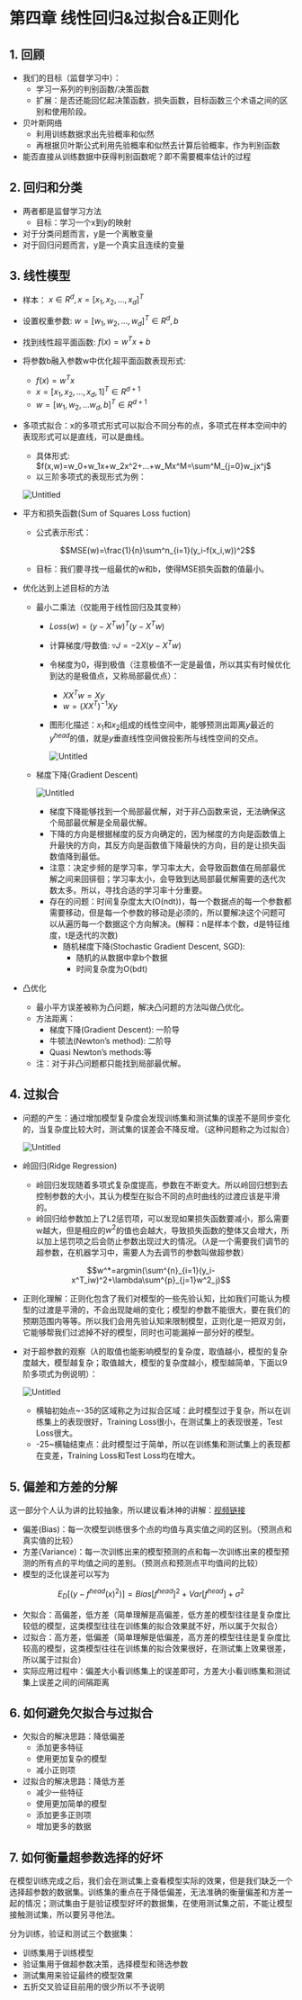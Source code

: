 # 第四章 线性回归&过拟合&正则化

## 1. 回顾

- 我们的目标（监督学习中）：
    - 学习一系列的判别函数/决策函数
    - 扩展：是否还能回忆起决策函数，损失函数，目标函数三个术语之间的区别和使用阶段。
- 贝叶斯网络
    - 利用训练数据求出先验概率和似然
    - 再根据贝叶斯公式利用先验概率和似然去计算后验概率，作为判别函数
- 能否直接从训练数据中获得判别函数呢？即不需要概率估计的过程

## 2. 回归和分类

- 两者都是监督学习方法
    - 目标：学习一个x到y的映射
- 对于分类问题而言，y是一个离散变量
- 对于回归问题而言，y是一个真实且连续的变量

## 3. 线性模型

- 样本： $x\in R^d,x=[x_1,x_2,...,x_d]^T$
- 设置权重参数: $w=[w_1,w_2,...,w_d]^T \in R^d,b$
- 找到线性超平面函数:  $f(x)=w^Tx+b$
- 将参数b融入参数w中优化超平面函数表现形式:
    - $f(x)=w^Tx$
    - $x=[x_1,x_2,...,x_d,1]^T \in R^{d+1}$
    - $w=[w_1,w_2,...w_d,b]^T\in R^{d+1}$
- 多项式拟合：x的多项式形式可以拟合不同分布的点，多项式在样本空间中的表现形式可以是直线，可以是曲线。
    - 具体形式: $f(x,w)=w_0+w_1x+w_2x^2+...+w_Mx^M=\sum^M_{j=0}w_jx^j$
    - 以三阶多项式的表现形式为例：
    
    ![Untitled](https://github.com/mura1n/Machine-Learning-in-Practice-Crash-Course-Notes/blob/main/notes/week04_%E7%BA%BF%E6%80%A7%E5%9B%9E%E5%BD%92%26%E8%BF%87%E6%8B%9F%E5%90%88%26%E6%AD%A3%E5%88%99%E5%8C%96/Untitled.png)
    
- 平方和损失函数(Sum of Squares Loss fuction)
    - 公式表示形式：
    
    $$MSE(w)=\frac{1}{n}\sum^n_{i=1}(y_i-f(x_i,w))^2$$
    
    - 目标：我们要寻找一组最优的w和b，使得MSE损失函数的值最小。
- 优化达到上述目标的方法
    - 最小二乘法（仅能用于线性回归及其变种）
        - $Loss(w)=(y-X^Tw)^T(y-X^Tw)$
        - 计算梯度/导数值: $\triangledown J=-2X(y-X^Tw)$
        - 令梯度为0，得到极值（注意极值不一定是最值，所以其实有时候优化到达的是极值点，又称局部最优点）：
            - $XX^Tw=Xy$
            - $w=(XX^T)^{-1}Xy$
        - 图形化描述：$x_1$和$x_2$组成的线性空间中，能够预测出距离$y$最近的$y^{head}$的值，就是$y$垂直线性空间做投影所与线性空间的交点。
            
            ![Untitled](https://github.com/mura1n/Machine-Learning-in-Practice-Crash-Course-Notes/blob/main/notes/week04_%E7%BA%BF%E6%80%A7%E5%9B%9E%E5%BD%92%26%E8%BF%87%E6%8B%9F%E5%90%88%26%E6%AD%A3%E5%88%99%E5%8C%96/Untitled1.png)
            
    - 梯度下降(Gradient Descent)
        
        ![Untitled](https://github.com/mura1n/Machine-Learning-in-Practice-Crash-Course-Notes/blob/main/notes/week04_%E7%BA%BF%E6%80%A7%E5%9B%9E%E5%BD%92%26%E8%BF%87%E6%8B%9F%E5%90%88%26%E6%AD%A3%E5%88%99%E5%8C%96/Untitled2.png)
        
        - 梯度下降能够找到一个局部最优解，对于非凸函数来说，无法确保这个局部最优解是全局最优解。
        - 下降的方向是根据梯度的反方向确定的，因为梯度的方向是函数值上升最快的方向，其反方向是函数值下降最快的方向，目的是让损失函数值降到最低。
        - 注意：决定步频的是学习率，学习率太大，会导致函数值在局部最优解之间来回徘徊；学习率太小，会导致到达局部最优解需要的迭代次数太多。所以，寻找合适的学习率十分重要。
        - 存在的问题：时间复杂度太大(O(ndt))，每一个数据点的每一个参数都需要移动，但是每一个参数的移动是必须的，所以要解决这个问题可以从遍历每一个数据这个方向解决。(解释：n是样本个数，d是特征维度，t是迭代的次数)
            - 随机梯度下降(Stochastic Gradient Descent, SGD):
                - 随机的从数据中拿b个数据
                - 时间复杂度为O(bdt)
- 凸优化
    - 最小平方误差被称为凸问题，解决凸问题的方法叫做凸优化。
    - 方法距离：
        - 梯度下降(Gradient Descent): 一阶导
        - 牛顿法(Newton’s method): 二阶导
        - Quasi Newton’s methods:等
    - 注：对于非凸问题都只能找到局部最优解。

## 4. 过拟合

- 问题的产生：通过增加模型复杂度会发现训练集和测试集的误差不是同步变化的，当复杂度比较大时，测试集的误差会不降反增。（这种问题称之为过拟合）
    
    ![Untitled](https://github.com/mura1n/Machine-Learning-in-Practice-Crash-Course-Notes/blob/main/notes/week04_%E7%BA%BF%E6%80%A7%E5%9B%9E%E5%BD%92%26%E8%BF%87%E6%8B%9F%E5%90%88%26%E6%AD%A3%E5%88%99%E5%8C%96/Untitled3.png)
    
- 岭回归(Ridge Regression)
    - 岭回归发现随着多项式复杂度提高，参数在不断变大。所以岭回归想到去控制参数的大小，其认为模型在拟合不同的点时曲线的过渡应该是平滑的。
    - 岭回归给参数加上了L2惩罚项，可以发现如果损失函数要减小，那么需要w越大，但是相应的$w^2$的值也会越大，导致损失函数的整体又会增大，所以加上惩罚项之后会防止参数出现过大的情况。（$\lambda$是一个需要我们调节的超参数，在机器学习中，需要人为去调节的参数叫做超参数）

$$w^*=argmin(\sum^{n}_{i=1}(y_i-x^T_iw)^2+\lambda\sum^{p}_{j=1}w^2_j)$$

- 正则化理解：正则化包含了我们对模型的一些先验认知，比如我们可能认为模型的过渡是平滑的，不会出现陡峭的变化；模型的参数不能很大，要在我们的预期范围内等等。所以我们会用先验认知来限制模型，正则化是一把双刃剑，它能够帮我们过滤掉不好的模型，同时也可能漏掉一部分好的模型。
- 对于超参数的观察（$\lambda$的取值也能影响模型的复杂度，取值越小，模型的复杂度越大，模型越复杂；取值越大，模型的复杂度越小，模型越简单，下面以9阶多项式为例说明）：
    
    ![Untitled](https://github.com/mura1n/Machine-Learning-in-Practice-Crash-Course-Notes/blob/main/notes/week04_%E7%BA%BF%E6%80%A7%E5%9B%9E%E5%BD%92%26%E8%BF%87%E6%8B%9F%E5%90%88%26%E6%AD%A3%E5%88%99%E5%8C%96/Untitled4.png)
    
    - 横轴初始点~-35的区域称之为过拟合区域：此时模型过于复杂，所以在训练集上的表现很好，Training Loss很小，在测试集上的表现很差，Test Loss很大。
    - -25~横轴结束点：此时模型过于简单，所以在训练集和测试集上的表现都在变差，Training Loss和Test Loss均在增大。

## 5. 偏差和方差的分解

这一部分个人认为讲的比较抽象，所以建议看沐神的讲解：[视频链接](https://www.bilibili.com/video/BV1H44y1v7Kf/?spm_id_from=333.337.search-card.all.click&vd_source=e6f8d61d66ba327ea1c77781c087068f)

- 偏差(Bias)：每一次模型训练很多个点的均值与真实值之间的区别。（预测点和真实值的比较）
- 方差(Variance)：每一次训练出来的模型预测的点和每一次训练出来的模型预测的所有点的平均值之间的差别。（预测点和预测点平均值间的比较）
- 模型的泛化误差可以写为

$$E_D[(y-f^{head}(x)^2)]=Bias[f^{head}]^2+Var[f^{head}]+\sigma^2$$

- 欠拟合：高偏差，低方差（简单理解是高偏差，低方差的模型往往是复杂度比较低的模型，这类模型往往在训练集的拟合效果就不好，所以属于欠拟合）
- 过拟合：高方差，低偏差（简单理解是低偏差，高方差的模型往往是复杂度比较高的模型，这类模型往往在训练集的拟合效果很好，在测试集上效果很差，所以属于过拟合）
- 实际应用过程中：偏差大小看训练集上的误差即可，方差大小看训练集和测试集上误差之间的间隔距离

## 6. 如何避免欠拟合与过拟合

- 欠拟合的解决思路：降低偏差
    - 添加更多特征
    - 使用更加复杂的模型
    - 减小正则项
- 过拟合的解决思路：降低方差
    - 减少一些特征
    - 使用更加简单的模型
    - 添加更多正则项
    - 增加更多的数据

## 7. 如何衡量超参数选择的好坏

在模型训练完成之后，我们会在测试集上查看模型实际的效果，但是我们缺乏一个选择超参数的数据集。训练集的重点在于降低偏差，无法准确的衡量偏差和方差一起的情况；测试集由于是验证模型好坏的数据集，在使用测试集之前，不能让模型接触测试集，所以要另寻他法。

分为训练，验证和测试三个数据集：

- 训练集用于训练模型
- 验证集用于做超参数决策，选择模型和筛选参数
- 测试集用来验证最终的模型效果
- 五折交叉验证目前用的很少所以不予说明
